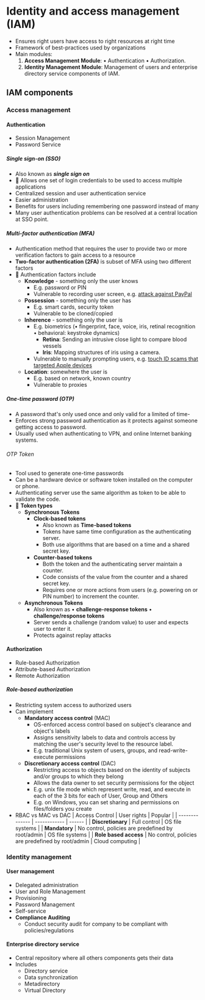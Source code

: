 # Identity and access management (IAM)

- Ensures right users have access to right resources at right time
- Framework of best-practices used by organizations
- Main modules:
  1. **Access Management Module**: • Authentication • Authorization.
  2. **Identity Management Module**: Management of users and enterprise directory service components of IAM.

## IAM components

### Access management

#### Authentication

- Session Management
- Password Service

##### Single sign-on (SSO)

- Also known as ***single sign on***
- 📝 Allows one set of login credentials to be used to access multiple applications
- Centralized session and user authentication service
- Easier administration
- Benefits for users including remembering one password instead of many
- Many user authentication problems can be resolved at a central location at SSO point.

##### Multi-factor authentication (MFA)

- Authentication method that requires the user to provide two or more verification factors to gain access to a resource
- **Two-factor authentication (2FA)** is subset of MFA using two different factors
- 📝 Authentication factors include
  - **Knowledge** - something only the user knows
    - E.g. password or PIN
    - Vulnerable to recording user screen, e.g. [attack against PayPal](https://www.welivesecurity.com/2018/12/11/android-trojan-steals-money-paypal-accounts-2fa/)
  - **Possession** - something only the user has
    - E.g. smart cards, security token
    - Vulnerable to be cloned/copied
  - **Inherence** - something only the user is
    - E.g. biometrics (• fingerprint, face, voice, iris, retinal recognition • behavioral: keystroke dynamics)
      - **Retina**: Sending an intrusive close light to compare blood vessels
      - **Iris**: Mapping structures of iris using a camera.
    - Vulnerable to manually prompting users, e.g. [touch ID scams that targeted Apple devices](https://www.wired.com/story/iphone-touch-id-scam-apps/)
  - **Location**: somewhere the user is
    - E.g. based on network, known country
    - Vulnerable to proxies

##### One-time password (OTP)

- A password that's only used once and only valid for a limited of time-
- Enforces strong password authentication as it protects against someone getting access to password.
- Usually used when authenticating to VPN, and online Internet banking systems.

###### OTP Token

- Tool used to generate one-time passwords
- Can be a hardware device or software token installed on the computer or phone.
- Authenticating server use the same algorithm as token to be able to validate the code.
- 📝 **Token types**
  - **Synchronous Tokens**
    - **Clock-based tokens**
      - Also known as **Time-based tokens**
      - Tokens have same time configuration as the authenticating server.
      - Both use algorithms that are based on a time and a shared secret key.
    - **Counter-based tokens**
      - Both the token and the authenticating server maintain a counter.
      - Code consists of the value from the counter and a shared secret key.
      - Requires one or more actions from users (e.g. powering on or PIN number) to increment the counter.
  - **Asynchronous Tokens**
    - Also known as • **challenge-response tokens** • **challenge/response tokens**
    - Server sends a challenge (random value) to user and expects user to enter it.
    - Protects against replay attacks

#### Authorization

- Rule-based Authorization
- Attribute-based Authorization
- Remote Authorization

##### Role-based authorization

- Restricting system access to authorized users
- Can implement
  - **Mandatory access control** (MAC)
    - OS-enforced access control based on subject's clearance and object's labels
    - Assigns sensitivity labels to data and controls access by matching the user's security level to the resource label.
    - E.g. traditional Unix system of users, groups, and read-write-execute permissions
  - **Discretionary access control** (DAC)
    - Restricting access to objects based on the identity of subjects and/or groups to which they belong
    - Allows the data owner to set security permissions for the object
    - E.g. unix file mode which represent write, read, and execute in each of the 3 bits for each of User, Group and Others
    - E.g. on Windows, you can set sharing and permissions on files/folders you create
- RBAC vs MAC vs DAC
  | Access Control | User rights | Popular |
  | -------------- | ------------ | ------ |
  | **Discretionary** | Full control | OS file systems |
  | **Mandatory** | No control, policies are predefined by root/admin | OS file systems |
  | **Role based access** | No control, policies are predefined by root/admin | Cloud computing |

### Identity management

#### User management

- Delegated administration
- User and Role Management
- Provisioning
- Password Management
- Self-service
- **Compliance Auditing**
  - Conduct security audit for company to be compliant with policies/regulations

#### Enterprise directory service

- Central repository where all others components gets their data
- Includes
  - Directory service
  - Data synchronization
  - Metadirectory
  - Virtual Directory

